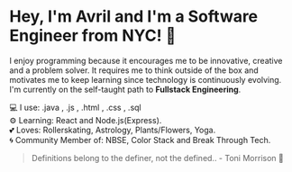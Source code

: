 

# Hey, I'm Avril and I'm a Software Engineer from NYC! :nazar_amulet:

I enjoy programming because it encourages me to be innovative, creative and a problem solver. It requires 
me to think outside of the box and motivates me to keep learning since technology
is continuously evolving. I'm currently on the self-taught path to **Fullstack Engineering**. 


:computer: I use: .java , .js , .html , .css , .sql
<br>
:gear: Learning: React and Node.js(Express).
<br>
:two_hearts: Loves: Rollerskating, Astrology, Plants/Flowers, Yoga.
<br>
:cyclone: Community Member of: NBSE, Color Stack and Break Through Tech.



> Definitions belong to the definer, not the defined.. - Toni Morrison :rose:





